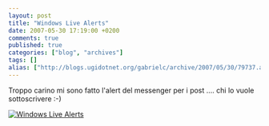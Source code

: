 ```yaml
---
layout: post
title: "Windows Live Alerts"
date: 2007-05-30 17:19:00 +0200
comments: true
published: true
categories: ["blog", "archives"]
tags: []
alias: ["http://blogs.ugidotnet.org/gabrielc/archive/2007/05/30/79737.aspx"]
---
```


<!-- more -->

<p>Troppo carino mi sono fatto l'alert del messenger per i post .... chi lo vuole sottoscrivere :-)</p> <p><a href="http://signup.alerts.live.com/alerts/login.do?PINID=38438814&amp;returnURL=http://blogs.msdn.com/gabrielecastellani/"><img alt="Windows Live Alerts" src="http://images.alerts.live.com/mcwebsite/graphics/blog/alert_signup_eng.gif" border="0"></a></p>
